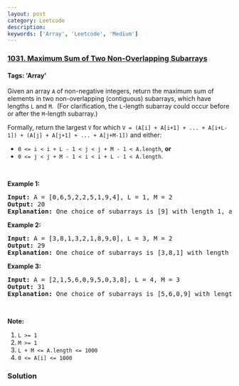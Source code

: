 ```yaml
---
layout: post
category: Leetcode
description: 
keywords: ['Array', 'Leetcode', 'Medium']
---
```

### [1031. Maximum Sum of Two Non-Overlapping Subarrays](https://leetcode.com/problems/maximum-sum-of-two-non-overlapping-subarrays)

#### Tags: 'Array'

<div class="content__u3I1 question-content__JfgR"><div><p>Given an array <code>A</code> of non-negative integers, return the maximum sum of elements in two non-overlapping (contiguous) subarrays, which have lengths <code>L</code> and <code>M</code>.  (For clarification, the <code>L</code>-length subarray could occur before or after the <code>M</code>-length subarray.)</p>
<p>Formally, return the largest <code>V</code> for which <code>V = (A[i] + A[i+1] + ... + A[i+L-1]) + (A[j] + A[j+1] + ... + A[j+M-1])</code> and either:</p>
<ul>
<li><code>0 &lt;= i &lt; i + L - 1 &lt; j &lt; j + M - 1 &lt; A.length</code>, <strong>or</strong></li>
<li><code>0 &lt;= j &lt; j + M - 1 &lt; i &lt; i + L - 1 &lt; A.length</code>.</li>
</ul>
<p> </p>
<ol>
</ol>
<div>
<p><strong>Example 1:</strong></p>
<pre><strong>Input: </strong>A = <span id="example-input-1-1">[0,6,5,2,2,5,1,9,4]</span>, L = <span id="example-input-1-2">1</span>, M = <span id="example-input-1-3">2</span>
<strong>Output: </strong><span id="example-output-1">20
<strong>Explanation:</strong> One choice of subarrays is [9] with length 1, and [6,5] with length 2.</span>
</pre>
<div>
<p><strong>Example 2:</strong></p>
<pre><strong>Input: </strong>A = <span id="example-input-2-1">[3,8,1,3,2,1,8,9,0]</span>, L = <span id="example-input-2-2">3</span>, M = <span id="example-input-2-3">2</span>
<strong>Output: </strong><span id="example-output-2">29
</span><span id="example-output-1"><strong>Explanation:</strong> One choice of subarrays is</span><span> [3,8,1] with length 3, and [8,9] with length 2.</span>
</pre>
<div>
<p><strong>Example 3:</strong></p>
<pre><strong>Input: </strong>A = <span id="example-input-3-1">[2,1,5,6,0,9,5,0,3,8]</span>, L = <span id="example-input-3-2">4</span>, M = <span id="example-input-3-3">3</span>
<strong>Output: </strong><span id="example-output-3">31
</span><span id="example-output-1"><strong>Explanation:</strong> One choice of subarrays is</span><span> [5,6,0,9] with length 4, and [3,8] with length 3.</span>
</pre>
<p> </p>
<p><strong>Note:</strong></p>
<ol>
<li><code>L &gt;= 1</code></li>
<li><code>M &gt;= 1</code></li>
<li><code>L + M &lt;= A.length &lt;= 1000</code></li>
<li><code>0 &lt;= A[i] &lt;= 1000</code></li>
</ol>
</div>
</div>
</div>
</div></div>

### Solution
